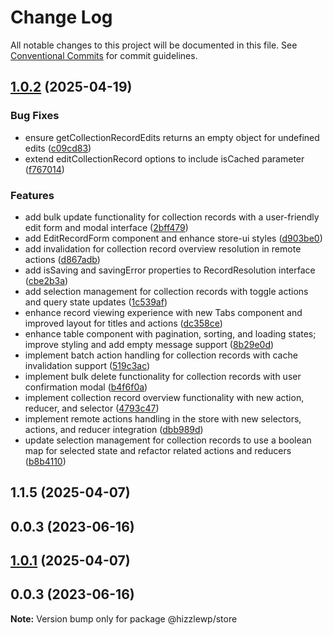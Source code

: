 # Change Log

All notable changes to this project will be documented in this file.
See [Conventional Commits](https://conventionalcommits.org) for commit guidelines.

## [1.0.2](https://github.com/hizzle-co/hizzle/compare/@hizzlewp/store@0.0.2...@hizzlewp/store@1.0.2) (2025-04-19)


### Bug Fixes

* ensure getCollectionRecordEdits returns an empty object for undefined edits ([c09cd83](https://github.com/hizzle-co/hizzle/commit/c09cd83279898f09a2ee16188b3725f7e9f5993a))
* extend editCollectionRecord options to include isCached parameter ([f767014](https://github.com/hizzle-co/hizzle/commit/f767014203ff3078b4d86848502ef4fc46e3549f))


### Features

* add bulk update functionality for collection records with a user-friendly edit form and modal interface ([2bff479](https://github.com/hizzle-co/hizzle/commit/2bff479368f5f6ebc21402be0b86237da971430b))
* add EditRecordForm component and enhance store-ui styles ([d903be0](https://github.com/hizzle-co/hizzle/commit/d903be02f0c152e5a7cfcdefa49e675ecbab017d))
* add invalidation for collection record overview resolution in remote actions ([d867adb](https://github.com/hizzle-co/hizzle/commit/d867adb1c568aa8f212c513c85feb977db3bc959))
* add isSaving and savingError properties to RecordResolution interface ([cbe2b3a](https://github.com/hizzle-co/hizzle/commit/cbe2b3a595db12d07ee1a522af1a2ee64285b7e5))
* add selection management for collection records with toggle actions and query state updates ([1c539af](https://github.com/hizzle-co/hizzle/commit/1c539af2b2e94494346e5e505d0ede337cee3f23))
* enhance record viewing experience with new Tabs component and improved layout for titles and actions ([dc358ce](https://github.com/hizzle-co/hizzle/commit/dc358ce4ebfc84ea06e8f10a8224915883ed2872))
* enhance table component with pagination, sorting, and loading states; improve styling and add empty message support ([8b29e0d](https://github.com/hizzle-co/hizzle/commit/8b29e0d6c80fc8f4d9ffbb9efb9ed9015ef93f29))
* implement batch action handling for collection records with cache invalidation support ([519c3ac](https://github.com/hizzle-co/hizzle/commit/519c3ac27b04a2f110e4cb3997423845194bea30))
* implement bulk delete functionality for collection records with user confirmation modal ([b4f6f0a](https://github.com/hizzle-co/hizzle/commit/b4f6f0ab1d9d6572235318e58cefa3252f662b72))
* implement collection record overview functionality with new action, reducer, and selector ([4793c47](https://github.com/hizzle-co/hizzle/commit/4793c47eb7170a4a84ee01aaa032f167cc8e27dd))
* implement remote actions handling in the store with new selectors, actions, and reducer integration ([dbb989d](https://github.com/hizzle-co/hizzle/commit/dbb989d1614783641a8c71f323de9f0c88255011))
* update selection management for collection records to use a boolean map for selected state and refactor related actions and reducers ([b8b4110](https://github.com/hizzle-co/hizzle/commit/b8b4110403c51de72599f188c0fd35dda506bcc6))



## 1.1.5 (2025-04-07)



## 0.0.3 (2023-06-16)





## [1.0.1](https://github.com/hizzle-co/hizzle/compare/@hizzlewp/store@0.0.2...@hizzlewp/store@1.0.1) (2025-04-07)



## 0.0.3 (2023-06-16)

**Note:** Version bump only for package @hizzlewp/store
